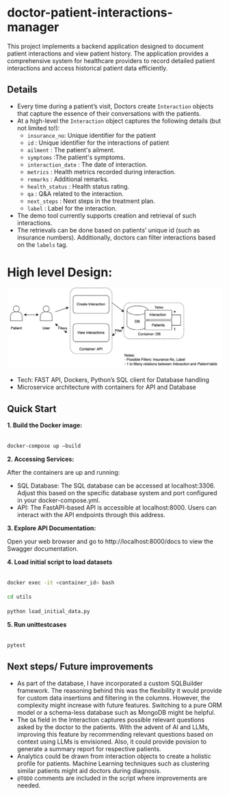 # doctor-patient-interactions-manager
This project implements a backend application designed to document patient interactions and view patient history. The application provides a comprehensive system for healthcare providers to record detailed patient interactions and access historical patient data efficiently.

## Details

- Every time during a patient’s visit, Doctors create `Interaction` objects that capture the essence of their conversations with the patients.
- At a high-level the `Interaction` object captures the following details (but not limited to!):
  - `insurance_no`: Unique identifier for the patient
  -  `id` : Unique identifier for the interactions of patient
  -  `ailment` : The patient's ailment.
  -  `symptoms` :The patient's symptoms.
  -  `interaction_date` : The date of interaction.
  -  `metrics` : Health metrics recorded during interaction.
  -  `remarks` : Additional remarks.
  -  `health_status` : Health status rating.
  -  `qa` : Q&A related to the interaction.
  -  `next_steps` :  Next steps in the treatment plan.
  -  `label` : Label for the interaction.
- The demo tool currently supports creation and retrieval of such interactions.
- The retrievals can be done based on patients’ unique id (such as insurance numbers). Additionally, doctors can filter interactions based on the `labels` tag.

# High level Design:

![High level design](doc_pat_block.png)

- Tech: FAST API, Dockers, Python’s SQL client for Database handling
- Microservice architecture with containers for API and Database

## Quick Start

**1. Build the Docker image:**

```bash

docker-compose up —build

```

**2. Accessing Services:**

After the containers are up and running:
- SQL Database: The SQL database can be accessed at localhost:3306. Adjust this based on the specific database system and port configured in your docker-compose.yml.
- API: The FastAPI-based API is accessible at localhost:8000. Users can interact with the API endpoints through this address.

**3. Explore API Documentation:**

Open your web browser and go to http://localhost:8000/docs to view the Swagger documentation.

**4. Load initial script to load datasets**

```bash

docker exec -it <container_id> bash

cd utils

python load_initial_data.py

```

**5. Run unittestcases**

```bash

pytest

```


## Next steps/ Future improvements

- As part of the database, I have incorporated a custom SQLBuilder framework. The reasoning behind this was the flexibility it would provide for custom data insertions and filtering in the columns. However, the complexity might increase with future features. Switching to a pure ORM model or a schema-less database such as MongoDB might be helpful.
- The `QA` field in the Interaction captures possible relevant questions asked by the doctor to the patients. With the advent of AI and LLMs, improving this feature by recommending relevant questions based on context using LLMs is envisioned. Also, it could provide povision to generate a summary report for respective patients.
- Analytics could be drawn from interaction objects to create a holistic profile for patients. Machine Learning techniques such as clustering similar patients might aid doctors during diagnosis.
- `@TODO` comments are included in the script where improvements are needed.
